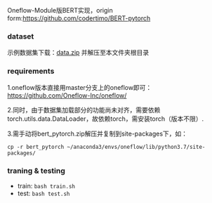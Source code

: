 Oneflow-Module版BERT实现，origin form:https://github.com/codertimo/BERT-pytorch

### dataset

示例数据集下载：[data.zip](https://oneflow-public.oss-cn-beijing.aliyuncs.com/datasets/BERT-pytorch/sampledataset/data.zip) 并解压至本文件夹根目录


### requirements

1.oneflow版本直接用master分支上的oneflow即可：https://github.com/Oneflow-Inc/oneflow/

2.同时，由于数据集加载部分的功能尚未对齐，需要依赖torch.utils.data.DataLoader，故依赖torch，需安装torch（版本不限）.

3.需手动将bert_pytorch.zip解压并复制到site-packages下，如：

`cp -r bert_pytorch ~/anaconda3/envs/oneflow/lib/python3.7/site-packages/`

### traning & testing


- train: `bash train.sh`
- test: `bash test.sh`


